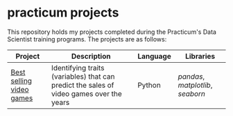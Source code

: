 # practicum projects

This repository holds my projects completed during the Practicum's Data Scientist training programs. The projects are as follows:


Project | Description | Language | Libraries
------- | ----------- | -------- | ---------
[Best selling video games](https://github.com/eknery/practicum_projects/tree/main/project_best_selling_video_games) | Identifying traits (variables) that can predict the sales of video games over the years | Python | *pandas*, *matplotlib*, *seaborn*
